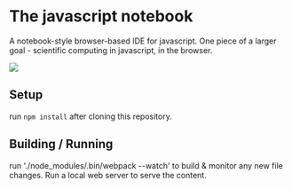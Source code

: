 # The javascript notebook

A notebook-style browser-based IDE for javascript. One piece of a larger goal - scientific computing in javascript, in the browser.

![](https://media.giphy.com/media/3o6vXLViNFCEWXnLva/giphy.gif)

## Setup

run `npm install` after cloning this repository.

## Building / Running

run './node_modules/.bin/webpack --watch' to build & monitor any new file changes. Run a local web server to serve the content.
